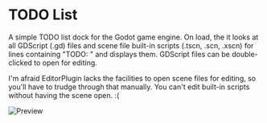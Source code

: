 # TODO List
A simple TODO list dock for the Godot game engine. On load, the it looks at all GDScript (.gd) files and scene file built-in scripts (.tscn, .scn, .xscn) for lines containing "TODO: " and displays them. GDScript files can be double-clicked to open for editing.

I'm afraid EditorPlugin lacks the facilities to open scene files for editing, so you'll have to trudge through that manually. You can't edit built-in scripts without having the scene open. :(

![Preview](https://raw.githubusercontent.com/need12648430/godot-todo/master/addons/todo/images/preview.png)
